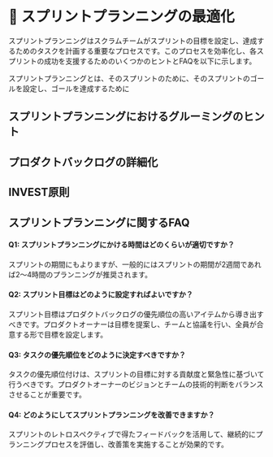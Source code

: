 # 🚧 スプリントプランニングの最適化

<!-- 効率的なスプリントプランニングとタスク管理方法を解説 -->
スプリントプランニングはスクラムチームがスプリントの目標を設定し、達成するためのタスクを計画する重要なプロセスです。このプロセスを効率化し、各スプリントの成功を支援するためのいくつかのヒントとFAQを以下に示します。

<!-- この辺で一旦復習 -->

スプリントプランニングとは、そのスプリントのために、そのスプリントのゴールを設定し、ゴールを達成するために

<!-- うまくいかない理由 -->


## スプリントプランニングにおけるグルーミングのヒント


<!-- 目標の明確化: スプリントの開始前に、チーム全体でスプリントの目標を明確に共有し、理解することが重要です。目標は具体的、測定可能、達成可能、関連性があり、時間制限がある（SMART）であるべきです。

全員の参加を確保: スプリントプランニングにはプロダクトオーナー、スクラムマスター、そして全ての開発チームメンバーが参加することが理想的です。全員が参加することで、タスクの理解と責任の所在が明確になります。

タスクの分解: 大きなタスクはより小さな、管理しやすい作業に分解されるべきです。これにより、各タスクの進行状況をより簡単に追跡し、必要に応じて調整することができます。

時間の見積もりを現実的に: タスクの時間見積もりは経験に基づいて行うべきですが、過去のスプリントのデータを参考にすることも有効です。見積もりは常にチームの入力と合意を反映すべきです。

余裕を持たせる: 予期せぬ課題が常に発生する可能性があるため、スプリント計画にはある程度の柔軟性を持たせることが重要です。リスク管理のために、スプリント容量の約10%を未割り当てのままにしておくと良いでしょう。 -->



## プロダクトバックログの詳細化


## INVEST原則


## スプリントプランニングに関するFAQ


#### Q1: スプリントプランニングにかける時間はどのくらいが適切ですか？

スプリントの期間にもよりますが、一般的にはスプリントの期間が2週間であれば2〜4時間のプランニングが推奨されます。

#### Q2: スプリント目標はどのように設定すればよいですか？

スプリント目標はプロダクトバックログの優先順位の高いアイテムから導き出すべきです。プロダクトオーナーは目標を提案し、チームと協議を行い、全員が合意する形で目標を設定します。

#### Q3: タスクの優先順位をどのように決定すべきですか？

タスクの優先順位付けは、スプリントの目標に対する貢献度と緊急性に基づいて行うべきです。プロダクトオーナーのビジョンとチームの技術的判断をバランスさせることが重要です。

#### Q4: どのようにしてスプリントプランニングを改善できますか？

スプリントのレトロスペクティブで得たフィードバックを活用して、継続的にプランニングプロセスを評価し、改善策を実施することが効果的です。
